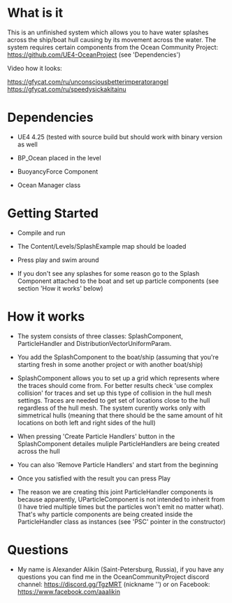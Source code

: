 # What is it
 
This is an unfinished system which allows you to have water splashes across the ship/boat hull causing by its movement across the water. The system requires certain components from the Ocean Community Project: https://github.com/UE4-OceanProject (see 'Dependencies')

Video how it looks:

https://gfycat.com/ru/unconsciousbetterimperatorangel
https://gfycat.com/ru/speedysickakitainu

# Dependencies

- UE4 4.25 (tested with source build but should work with binary version as well

- BP_Ocean placed in the level

- BuoyancyForce Component

- Ocean Manager class

# Getting Started

- Compile and run

- The Content/Levels/SplashExample map should be loaded

- Press play and swim around

- If you don't see any splashes for some reason go to the Splash Component attached to the boat and set up particle components (see section 'How it works' below)

# How it works

- The system consists of three classes: SplashComponent, ParticleHandler and DistributionVectorUniformParam.

- You add the SplashComponent to the boat/ship (assuming that you're starting fresh in some another project or with another boat/ship)

- SplashComponent allows you to set up a grid which represents where the traces should come from. For better results check 'use complex collision' for traces and set up this type of collision in the hull mesh settings. Traces are needed to get set of locations close to the hull regardless of the hull mesh. The system curently works only with simmetrical hulls (meaning that there should be the same amount of hit locations on both left and right sides of the hull)

- When pressing 'Create Particle Handlers' button in the SplashComponent detailes muliple ParticleHandlers are being created across the hull

- You can also 'Remove Particle Handlers' and start from the beginning

- Once you satisfied with the result you can press Play

- The reason we are creating this joint ParticleHandler components is because apparently, UParticleComponent is not intended to inherit from (I have tried multiple times but the particles won't emit no matter what). That's why particle components are being created inside the ParticleHandler class as instances (see 'PSC' pointer in the constructor)

# Questions

- My name is Alexander Alikin (Saint-Petersburg, Russia), if you have any questions you can find me in the OceanCommunityProject discord channel: https://discord.gg/TgzMRT (nickname '</script>') or on Facebook: https://www.facebook.com/aaalikin


